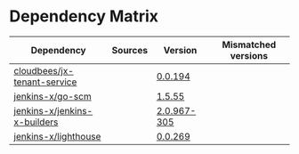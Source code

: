 # Dependency Matrix

Dependency | Sources | Version | Mismatched versions
---------- | ------- | ------- | -------------------
[cloudbees/jx-tenant-service](https://github.com/cloudbees/jx-tenant-service) |  | [0.0.194](https://github.com/cloudbees/jx-tenant-service/releases/tag/v0.0.194) | 
[jenkins-x/go-scm](https://github.com/jenkins-x/go-scm) |  | [1.5.55]() | 
[jenkins-x/jenkins-x-builders](https://github.com/jenkins-x/jenkins-x-builders) |  | [2.0.967-305]() | 
[jenkins-x/lighthouse](https://github.com/jenkins-x/lighthouse) |  | [0.0.269]() | 
